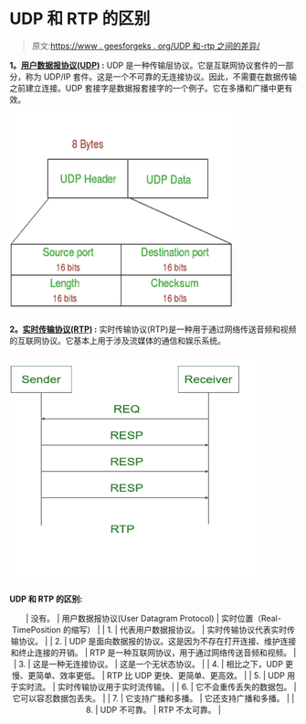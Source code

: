 # UDP 和 RTP 的区别

> 原文:[https://www . geesforgeks . org/UDP 和-rtp 之间的差异/](https://www.geeksforgeeks.org/difference-between-udp-and-rtp/)

**1。[用户数据报协议(UDP)](https://www.geeksforgeeks.org/user-datagram-protocol-udp/) :**
UDP 是一种传输层协议。它是互联网协议套件的一部分，称为 UDP/IP 套件。这是一个不可靠的无连接协议。因此，不需要在数据传输之前建立连接。UDP 套接字是数据报套接字的一个例子。它在多播和广播中更有效。

![](img/a3db19824ce17a11de5f710484d3f253.png)

**2。[实时传输协议(RTP)](https://www.geeksforgeeks.org/real-time-transport-protocol-rtp/) :**
实时传输协议(RTP)是一种用于通过网络传送音频和视频的互联网协议。它基本上用于涉及流媒体的通信和娱乐系统。

![](img/38817e62fca9bb490ad7e66fecc60ee1.png)

**UDP 和 RTP 的区别:**

<center>

| 没有。 | 用户数据报协议(User Datagram Protocol) | 实时位置（Real-TimePosition 的缩写） |
| 1. | 代表用户数据报协议。 | 实时传输协议代表实时传输协议。 |
| 2. | UDP 是面向数据报的协议。这是因为不存在打开连接、维护连接和终止连接的开销。 | RTP 是一种互联网协议，用于通过网络传送音频和视频。 |
| 3. | 这是一种无连接协议。 | 这是一个无状态协议。 |
| 4. | 相比之下，UDP 更慢、更简单、效率更低。 | RTP 比 UDP 更快、更简单、更高效。 |
| 5. | UDP 用于实时流。 | 实时传输协议用于实时流传输。 |
| 6. | 它不会重传丢失的数据包。 | 它可以容忍数据包丢失。 |
| 7. | 它支持广播和多播。 | 它还支持广播和多播。 |
| 8. | UDP 不可靠。 | RTP 不太可靠。 |

</center>